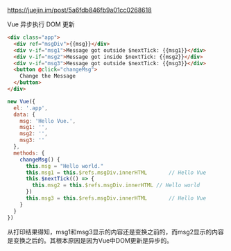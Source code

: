 <https://juejin.im/post/5a6fdb846fb9a01cc0268618>

Vue 异步执行 DOM 更新

```html
<div class="app">
  <div ref="msgDiv">{{msg}}</div>
  <div v-if="msg1">Message got outside $nextTick: {{msg1}}</div>
  <div v-if="msg2">Message got inside $nextTick: {{msg2}}</div>
  <div v-if="msg3">Message got outside $nextTick: {{msg3}}</div>
  <button @click="changeMsg">
    Change the Message
  </button>
</div>
```



```js
new Vue({
  el: '.app',
  data: {
    msg: 'Hello Vue.',
    msg1: '',
    msg2: '',
    msg3: ''
  },
  methods: {
    changeMsg() {
      this.msg = "Hello world."
      this.msg1 = this.$refs.msgDiv.innerHTML		// Hello Vue
      this.$nextTick(() => {
        this.msg2 = this.$refs.msgDiv.innerHTML	// Hello world
      })
      this.msg3 = this.$refs.msgDiv.innerHTML		// Hello Vue
    }
  }
})
```

从打印结果得知，msg1和msg3显示的内容还是变换之前的，而msg2显示的内容是变换之后的。其根本原因是因为Vue中DOM更新是异步的。